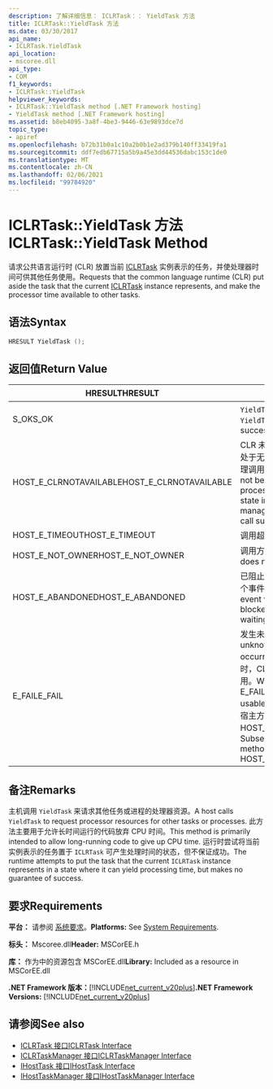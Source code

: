 ```yaml
---
description: 了解详细信息： ICLRTask：： YieldTask 方法
title: ICLRTask::YieldTask 方法
ms.date: 03/30/2017
api_name:
- ICLRTask.YieldTask
api_location:
- mscoree.dll
api_type:
- COM
f1_keywords:
- ICLRTask::YieldTask
helpviewer_keywords:
- ICLRTask::YieldTask method [.NET Framework hosting]
- YieldTask method [.NET Framework hosting]
ms.assetid: b8eb4095-3a8f-4be3-9446-63e9893dce7d
topic_type:
- apiref
ms.openlocfilehash: b72b31b0a1c10a2b0b1e2ad379b140ff33419fa1
ms.sourcegitcommit: ddf7edb67715a5b9a45e3dd44536dabc153c1de0
ms.translationtype: MT
ms.contentlocale: zh-CN
ms.lasthandoff: 02/06/2021
ms.locfileid: "99784920"
---
```

# <a name="iclrtaskyieldtask-method"></a><span data-ttu-id="3ed17-103">ICLRTask::YieldTask 方法</span><span class="sxs-lookup"><span data-stu-id="3ed17-103">ICLRTask::YieldTask Method</span></span>

<span data-ttu-id="3ed17-104">请求公共语言运行时 (CLR) 放置当前 [ICLRTask](iclrtask-interface.md) 实例表示的任务，并使处理器时间可供其他任务使用。</span><span class="sxs-lookup"><span data-stu-id="3ed17-104">Requests that the common language runtime (CLR) put aside the task that the current [ICLRTask](iclrtask-interface.md) instance represents, and make the processor time available to other tasks.</span></span>  
  
## <a name="syntax"></a><span data-ttu-id="3ed17-105">语法</span><span class="sxs-lookup"><span data-stu-id="3ed17-105">Syntax</span></span>  
  
```cpp  
HRESULT YieldTask ();  
```  
  
## <a name="return-value"></a><span data-ttu-id="3ed17-106">返回值</span><span class="sxs-lookup"><span data-stu-id="3ed17-106">Return Value</span></span>  
  
|<span data-ttu-id="3ed17-107">HRESULT</span><span class="sxs-lookup"><span data-stu-id="3ed17-107">HRESULT</span></span>|<span data-ttu-id="3ed17-108">说明</span><span class="sxs-lookup"><span data-stu-id="3ed17-108">Description</span></span>|  
|-------------|-----------------|  
|<span data-ttu-id="3ed17-109">S_OK</span><span class="sxs-lookup"><span data-stu-id="3ed17-109">S_OK</span></span>|<span data-ttu-id="3ed17-110">`YieldTask` 已成功返回。</span><span class="sxs-lookup"><span data-stu-id="3ed17-110">`YieldTask` returned successfully.</span></span>|  
|<span data-ttu-id="3ed17-111">HOST_E_CLRNOTAVAILABLE</span><span class="sxs-lookup"><span data-stu-id="3ed17-111">HOST_E_CLRNOTAVAILABLE</span></span>|<span data-ttu-id="3ed17-112">CLR 未加载到进程中，或 CLR 处于无法运行托管代码或成功处理调用的状态。</span><span class="sxs-lookup"><span data-stu-id="3ed17-112">The CLR has not been loaded into a process, or the CLR is in a state in which it cannot run managed code or process the call successfully.</span></span>|  
|<span data-ttu-id="3ed17-113">HOST_E_TIMEOUT</span><span class="sxs-lookup"><span data-stu-id="3ed17-113">HOST_E_TIMEOUT</span></span>|<span data-ttu-id="3ed17-114">调用超时。</span><span class="sxs-lookup"><span data-stu-id="3ed17-114">The call timed out.</span></span>|  
|<span data-ttu-id="3ed17-115">HOST_E_NOT_OWNER</span><span class="sxs-lookup"><span data-stu-id="3ed17-115">HOST_E_NOT_OWNER</span></span>|<span data-ttu-id="3ed17-116">调用方不拥有该锁。</span><span class="sxs-lookup"><span data-stu-id="3ed17-116">The caller does not own the lock.</span></span>|  
|<span data-ttu-id="3ed17-117">HOST_E_ABANDONED</span><span class="sxs-lookup"><span data-stu-id="3ed17-117">HOST_E_ABANDONED</span></span>|<span data-ttu-id="3ed17-118">已阻止的线程或纤程正在等待某个事件时，该事件被取消。</span><span class="sxs-lookup"><span data-stu-id="3ed17-118">An event was canceled while a blocked thread or fiber was waiting on it.</span></span>|  
|<span data-ttu-id="3ed17-119">E_FAIL</span><span class="sxs-lookup"><span data-stu-id="3ed17-119">E_FAIL</span></span>|<span data-ttu-id="3ed17-120">发生未知的灾难性故障。</span><span class="sxs-lookup"><span data-stu-id="3ed17-120">An unknown catastrophic failure occurred.</span></span> <span data-ttu-id="3ed17-121">当方法返回 E_FAIL 时，CLR 在该进程内将不再可用。</span><span class="sxs-lookup"><span data-stu-id="3ed17-121">When a method returns E_FAIL, the CLR is no longer usable within the process.</span></span> <span data-ttu-id="3ed17-122">对宿主方法的后续调用会返回 HOST_E_CLRNOTAVAILABLE。</span><span class="sxs-lookup"><span data-stu-id="3ed17-122">Subsequent calls to hosting methods return HOST_E_CLRNOTAVAILABLE.</span></span>|  
  
## <a name="remarks"></a><span data-ttu-id="3ed17-123">备注</span><span class="sxs-lookup"><span data-stu-id="3ed17-123">Remarks</span></span>  

 <span data-ttu-id="3ed17-124">主机调用 `YieldTask` 来请求其他任务或进程的处理器资源。</span><span class="sxs-lookup"><span data-stu-id="3ed17-124">A host calls `YieldTask` to request processor resources for other tasks or processes.</span></span> <span data-ttu-id="3ed17-125">此方法主要用于允许长时间运行的代码放弃 CPU 时间。</span><span class="sxs-lookup"><span data-stu-id="3ed17-125">This method is primarily intended to allow long-running code to give up CPU time.</span></span> <span data-ttu-id="3ed17-126">运行时尝试将当前实例表示的任务置于 `ICLRTask` 可产生处理时间的状态，但不保证成功。</span><span class="sxs-lookup"><span data-stu-id="3ed17-126">The runtime attempts to put the task that the current `ICLRTask` instance represents in a state where it can yield processing time, but makes no guarantee of success.</span></span>  
  
## <a name="requirements"></a><span data-ttu-id="3ed17-127">要求</span><span class="sxs-lookup"><span data-stu-id="3ed17-127">Requirements</span></span>  

 <span data-ttu-id="3ed17-128">**平台：** 请参阅 [系统要求](../../get-started/system-requirements.md)。</span><span class="sxs-lookup"><span data-stu-id="3ed17-128">**Platforms:** See [System Requirements](../../get-started/system-requirements.md).</span></span>  
  
 <span data-ttu-id="3ed17-129">**标头：** Mscoree.dll</span><span class="sxs-lookup"><span data-stu-id="3ed17-129">**Header:** MSCorEE.h</span></span>  
  
 <span data-ttu-id="3ed17-130">**库：** 作为中的资源包含 MSCorEE.dll</span><span class="sxs-lookup"><span data-stu-id="3ed17-130">**Library:** Included as a resource in MSCorEE.dll</span></span>  
  
 <span data-ttu-id="3ed17-131">**.NET Framework 版本：**[!INCLUDE[net_current_v20plus](../../../../includes/net-current-v20plus-md.md)]</span><span class="sxs-lookup"><span data-stu-id="3ed17-131">**.NET Framework Versions:** [!INCLUDE[net_current_v20plus](../../../../includes/net-current-v20plus-md.md)]</span></span>  
  
## <a name="see-also"></a><span data-ttu-id="3ed17-132">请参阅</span><span class="sxs-lookup"><span data-stu-id="3ed17-132">See also</span></span>

- [<span data-ttu-id="3ed17-133">ICLRTask 接口</span><span class="sxs-lookup"><span data-stu-id="3ed17-133">ICLRTask Interface</span></span>](iclrtask-interface.md)
- [<span data-ttu-id="3ed17-134">ICLRTaskManager 接口</span><span class="sxs-lookup"><span data-stu-id="3ed17-134">ICLRTaskManager Interface</span></span>](iclrtaskmanager-interface.md)
- [<span data-ttu-id="3ed17-135">IHostTask 接口</span><span class="sxs-lookup"><span data-stu-id="3ed17-135">IHostTask Interface</span></span>](ihosttask-interface.md)
- [<span data-ttu-id="3ed17-136">IHostTaskManager 接口</span><span class="sxs-lookup"><span data-stu-id="3ed17-136">IHostTaskManager Interface</span></span>](ihosttaskmanager-interface.md)
